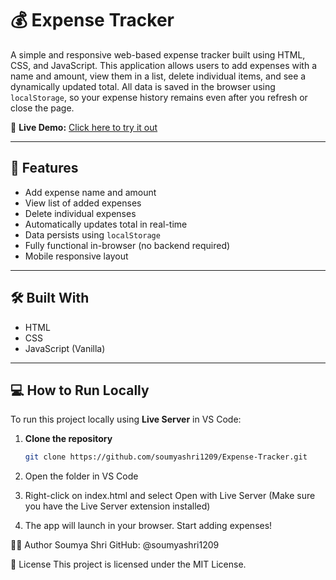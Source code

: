 # 💰 Expense Tracker

A simple and responsive web-based expense tracker built using HTML, CSS, and JavaScript. This application allows users to add expenses with a name and amount, view them in a list, delete individual items, and see a dynamically updated total. All data is saved in the browser using `localStorage`, so your expense history remains even after you refresh or close the page.

🔗 **Live Demo:** [Click here to try it out](https://soumyashri1209.github.io/Expense-Tracker/)

---

## 🚀 Features

- Add expense name and amount  
- View list of added expenses  
- Delete individual expenses  
- Automatically updates total in real-time  
- Data persists using `localStorage`  
- Fully functional in-browser (no backend required)  
- Mobile responsive layout  

---

## 🛠️ Built With

- HTML  
- CSS  
- JavaScript (Vanilla)

---

## 💻 How to Run Locally

To run this project locally using **Live Server** in VS Code:

1. **Clone the repository**
   ```bash
   git clone https://github.com/soumyashri1209/Expense-Tracker.git
2. Open the folder in VS Code

3. Right-click on index.html and select
Open with Live Server (Make sure you have the Live Server extension installed)

4. The app will launch in your browser. Start adding expenses!

👩‍💻 Author
Soumya Shri
GitHub: @soumyashri1209

📄 License
This project is licensed under the MIT License.